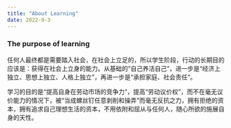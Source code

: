 ```yaml
---
title: "About Learning"
date: 2022-9-3
---
```


### The purpose of learning

任何人最终都是需要踏入社会，在社会上立足的，所以学生阶段，行动的长期目的应该是：获得在社会上立身的能力。从基础的“自己养活自己”，进一步是“经济上独立、思想上独立、人格上独立”，再进一步是“承担家庭、社会责任”。

学习的目的是“提高自身在劳动市场的竞争力”，提高“劳动议价权”，而不在毫无议价能力的情况下，被“当成螺丝钉任意剥削和操弄”而毫无反抗之力，拥有拒绝的资本，拥有追求自己理想生活的资本，不用依附和屈从与任何人，随心所欲的施展自身的天性。
